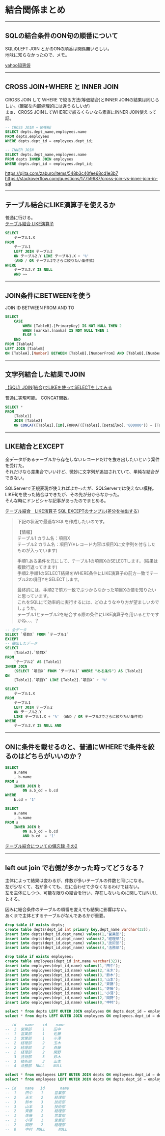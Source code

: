 # 結合関係まとめ

---

## SQLの結合条件のON句の順番について

SQLのLEFT JOIN とかのONの順番は関係無いらしい。  
地味に知らなかったので、メモ。  

[yahoo知恵袋](https://detail.chiebukuro.yahoo.co.jp/qa/question_detail/q11166323581)  

---

## CROSS JOIN+WHERE と INNER JOIN

CROSS JOIN して WHERE で絞る方法(等価結合)とINNER JOINの結果は同じらしい。(厳密な内部処理的には違うらしいが)  
まぁ、CROSS JOINしてWHEREで絞るくらいなら素直にINNER JOIN使えって話。  

``` SQL
-- CROSS JOIN + WHERE
SELECT depts.dept_name,employees.name
FROM depts,employees
WHERE depts.dept_id = employees.dept_id;

-- INNER JOIN
SELECT depts.dept_name,employees.name
FROM depts INNER JOIN employees
WHERE depts.dept_id = employees.dept_id;
```

<https://qiita.com/zaburo/items/548b3c40fee68cd1e3b7>  
<https://stackoverflow.com/questions/17759687/cross-join-vs-inner-join-in-sql>  

---

## テーブル結合にLIKE演算子を使えるか

普通に行ける。  
[テーブル結合 LIKE演算子](https://teratail.com/questions/65949)  

``` sql
SELECT
    テーブル1.X 
FROM
    テーブル1
    LEFT JOIN テーブル2 
    ON テーブル2.Y LIKE テーブル1.X + '%' 
    (AND / OR テーブル2でさらに絞りたい条件式)
WHERE
    テーブル2.Y IS NULL 
    AND ~~
```

---

## JOIN条件にBETWEENを使う

JOIN ID BETWEEN FROM AND TO

``` sql
SELECT
    CASE
        WHEN [TableB].[PrimaryKey] IS NOT NULL THEN 2
        WHEN [nanka].[nanka] IS NOT NULL THEN 1
        ELSE 0
    END
FROM [TableA]
LEFT JOIN [TableB]
ON [TableA].[Number] BETWEEN [TableB].[NumberFrom] AND [TableB].[NumberTo]
```

---

## 文字列結合した結果でJOIN

[【SQL】JOIN(結合)でLIKEを使ってSELECTをしてみる](https://buralog.jp/sql-join-like-operator/)  

普通に実現可能。
CONCAT関数。  

``` sql
SELECT *
FROM
    [Table1]
    JOIN [Table2]
    ON CONCAT([Table1].[ID],FORMAT([Table1].[DetailNo],'000000')) = [Table2].[TestID]
```

---

## LIKE結合とEXCEPT

全データがあるテーブルから存在しないレコードだけを抜き出したいという案件を受けた。  
それだけなら差集合でいいけど、微妙に文字列が追加されていて、単純な結合ができない。  

SQLServerで正規表現が使えればよかったが、SQLServerでは使えない模様。  
LIKE句を使った結合はできたが、その先が分からなかった。  
そんな時にドンピシャな記事があったのでまとめる。  

[テーブル結合　LIKE演算子](https://teratail.com/questions/65949)
[SQL EXCEPTのサンプル(差分を抽出する)](https://itsakura.com/sql-except)  

>下記の状況で最適なSQLを作成したいのです。  
>
>【情報】  
>テーブル1 カラム名：項目X  
>テーブル2 カラム名：項目Y(※レコード内容は項目Xに文字列を付与したものが入っています)  
>
>手順1.ある条件を元にして、テーブル1の項目XのSELECTします。(結果は複数行返ってきます)  
>手順2.手順1のSELECT結果をWHERE条件にLIKE演算子の前方一致でテーブル2の項目YをSELECTします。  
>
>最終的には、手順2で前方一致でぶつからなかった項目Xの値を知りたいと思っています。  
>これをSQLにて効率的に実行するには、どのようなやり方が望ましいのでしょうか。  
>テーブル1とテーブル2を結合する際の条件にLIKE演算子を用いるとかですかね、、、？  

``` sql
-- 全データ
SELECT `項目X` FROM `テーブル1`
EXCEPT
-- 抽出したデータ
SELECT
    [Table2].`項目X`
FROM
    `テーブル2` AS [Table1]
INNER JOIN
    (SELECT `項目X` FROM `テーブル1` WHERE "ある条件") AS [Table2]
ON
    [Table1].`項目Y` LIKE [Table2].`項目X` + '%'
```

``` sql : こっちでもいけた
SELECT
    テーブル1.X 
FROM
    テーブル1
    LEFT JOIN テーブル2 
    ON テーブル2.Y 
    LIKE テーブル1.X + '%' （AND / OR テーブル2でさらに絞りたい条件式）
WHERE
    テーブル2.Y IS NULL AND
```

---

## ONに条件を載せるのと、普通にWHEREで条件を絞るのはどちらがいいのか？

``` sql
SELECT
    a.name
    , b.name
FROM a
    INNER JOIN b
        ON a.b_cd = b.cd
WHERE 
    b.cd = '1'
```

``` sql
SELECT
    a.name
    , b.name
FROM a
    INNER JOIN b
        ON a.b_cd = b.cd
        AND b.cd  = '1'
```

[テーブル結合についての備忘録 その2](https://qiita.com/mounntainn/items/2c5a568c98b7e9c38c6f)  

---

## left out join で右側が多かった時ってどうなる？

主体によって結果は変わるが、件数が多いテーブルの件数と同じになる。  
左が少なくて、右が多くても、左に合わせて少なくなるわけではない。  
左を主体にしつつ、可能な限りの結合を行い、存在しないものに関してはNULLとする。  

因みに結合条件のテーブルの順番を変えても結果に影響はない。  
あくまで主体とするテーブルがなんであるかが重要。  

``` sql
drop table if exists depts;
create table depts(dept_id int primary key,dept_name varchar(32));
insert into depts(dept_id,dept_name) values(1,'営業部');
insert into depts(dept_id,dept_name) values(2,'経理部');
insert into depts(dept_id,dept_name) values(3,'技術部');
insert into depts(dept_id,dept_name) values(4,'法務部');

drop table if exists employees;
create table employees(dept_id int,name varchar(32));
insert into employees(dept_id,name) values(1,'田中');
insert into employees(dept_id,name) values(2,'玉木');
insert into employees(dept_id,name) values(3,'鈴木');
insert into employees(dept_id,name) values(3,'山本');
insert into employees(dept_id,name) values(2,'斉藤');
insert into employees(dept_id,name) values(1,'佐藤');
insert into employees(dept_id,name) values(1,'小澤');
insert into employees(dept_id,name) values(2,'関野');
insert into employees(dept_id,name) values(0,'中村');
```

``` sql : 左が少ない
select * from depts LEFT OUTER JOIN employees ON depts.dept_id = employees.dept_id
select * from depts LEFT OUTER JOIN employees ON employees.dept_id = depts.dept_id

-- id    name    id    name
--  1  営業部     1    田中
--  1  営業部     1    佐藤
--  1  営業部     1    小澤
--  2  経理部     2    玉木
--  2  経理部     2    斉藤
--  2  経理部     2    関野
--  3  技術部     3    鈴木
--  3  技術部     3    山本
--  4  法務部  NULL    NULL
```

``` sql : 左が多い
select * from employees LEFT OUTER JOIN depts ON employees.dept_id = depts.dept_id
select * from employees LEFT OUTER JOIN depts ON depts.dept_id = employees.dept_id

-- id    name   id       name
--  1    田中    1     営業部
--  2    玉木    2     経理部
--  3    鈴木    3     技術部
--  3    山本    3     技術部
--  2    斉藤    2     経理部
--  1    佐藤    1     営業部
--  1    小澤    1     営業部
--  2    関野    2     経理部
--  0    中村  NULL      NULL
```
